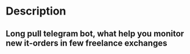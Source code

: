 # Description 
## Long pull telegram bot, what help you monitor new it-orders in few freelance exchanges

